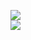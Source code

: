[![](https://img.shields.io/badge/Made%20With-Github%20Spray-lightgrey.svg?style=for-the-badge&logo=github)](https://github.com/Annihil/github-spray#27834)  
[![](https://i.imgur.com/2DrTn0Z.gif)](https://github.com/Annihil/github-spray)